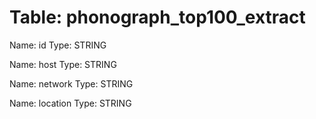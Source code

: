 Table: phonograph_top100_extract
================================

Name: id
Type: STRING

Name: host
Type: STRING

Name: network
Type: STRING

Name: location
Type: STRING

